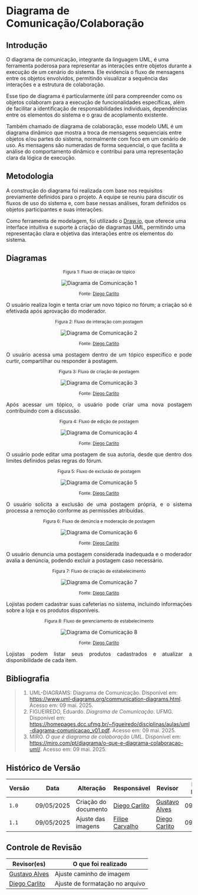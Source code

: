 # Diagrama de Comunicação/Colaboração

## Introdução

O diagrama de comunicação, integrante da linguagem UML, é uma ferramenta poderosa para representar as interações entre objetos durante a execução de um cenário do sistema. Ele evidencia o fluxo de mensagens entre os objetos envolvidos, permitindo visualizar a sequência das interações e a estrutura de colaboração.<br>

Esse tipo de diagrama é particularmente útil para compreender como os objetos colaboram para a execução de funcionalidades específicas, além de facilitar a identificação de responsabilidades individuais, dependências entre os elementos do sistema e o grau de acoplamento existente.<br>

Também chamado de diagrama de colaboração, esse modelo UML é um diagrama dinâmico que mostra a troca de mensagens sequenciais entre objetos e/ou partes do sistema, normalmente com foco em um cenário de uso. As mensagens são numeradas de forma sequencial, o que facilita a análise do comportamento dinâmico e contribui para uma representação clara da lógica de execução.

## Metodologia

A construção do diagrama foi realizada com base nos requisitos previamente definidos para o projeto. A equipe se reuniu para discutir os fluxos de uso do sistema e, com base nessas análises, foram definidos os objetos participantes e suas interações.<br>

Como ferramenta de modelagem, foi utilizado o [Draw.io](https://app.diagrams.net/), que oferece uma interface intuitiva e suporte à criação de diagramas UML, permitindo uma representação clara e objetiva das interações entre os elementos do sistema.

## Diagramas

<p align="center"><sub>Figura 1: Fluxo de criação de tópico</sub></p>

<p align="center">
  <img src="../Modelagem/foco2/Diagrama-de-Comunicacao-1.png" alt="Diagrama de Comunicação 1">
</p>

<p align="center"><sub>Fonte: <a href="https://github.com/DiegoCarlito">Diego Carlito</a></sub></p>

<p align="justify">O usuário realiza login e tenta criar um novo tópico no fórum; a criação só é efetivada após aprovação do moderador.</p>

<p align="center"><sub>Figura 2: Fluxo de interação com postagem</sub></p>

<p align="center">
  <img src="../Modelagem/foco2/Diagrama-de-Comunicacao-2.png" alt="Diagrama de Comunicação 2">
</p>

<p align="center"><sub>Fonte: <a href="https://github.com/DiegoCarlito">Diego Carlito</a></sub></p>

<p align="justify">O usuário acessa uma postagem dentro de um tópico específico e pode curtir, compartilhar ou responder à postagem.</p>

<p align="center"><sub>Figura 3: Fluxo de criação de postagem</sub></p>

<p align="center">
  <img src="../Modelagem/foco2/Diagrama-de-Comunicacao-3.png" alt="Diagrama de Comunicação 3">
</p>

<p align="center"><sub>Fonte: <a href="https://github.com/DiegoCarlito">Diego Carlito</a></sub></p>

<p align="justify">Após acessar um tópico, o usuário pode criar uma nova postagem contribuindo com a discussão.</p>

<p align="center"><sub>Figura 4: Fluxo de edição de postagem</sub></p>

<p align="center">
  <img src="../Modelagem/foco2/Diagrama-de-Comunicacao-4.png" alt="Diagrama de Comunicação 4">
</p>

<p align="center"><sub>Fonte: <a href="https://github.com/DiegoCarlito">Diego Carlito</a></sub></p>

<p align="justify">O usuário pode editar uma postagem de sua autoria, desde que dentro dos limites definidos pelas regras do fórum.</p>

<p align="center"><sub>Figura 5: Fluxo de exclusão de postagem</sub></p>

<p align="center">
  <img src="../Modelagem/foco2/Diagrama-de-Comunicacao-5.png" alt="Diagrama de Comunicação 5">
</p>

<p align="center"><sub>Fonte: <a href="https://github.com/DiegoCarlito">Diego Carlito</a></sub></p>

<p align="justify">O usuário solicita a exclusão de uma postagem própria, e o sistema processa a remoção conforme as permissões atribuídas.</p>

<p align="center"><sub>Figura 6: Fluxo de denúncia e moderação de postagem</sub></p>

<p align="center">
  <img src="../Modelagem/foco2/Diagrama-de-Comunicacao-6.png" alt="Diagrama de Comunicação 6">
</p>

<p align="center"><sub>Fonte: <a href="https://github.com/DiegoCarlito">Diego Carlito</a></sub></p>

<p align="justify">O usuário denuncia uma postagem considerada inadequada e o moderador avalia a denúncia, podendo excluir a postagem caso necessário.</p>

<p align="center"><sub>Figura 7: Fluxo de criação de estabelecimento</sub></p>

<p align="center">
  <img src="../Modelagem/foco2/Diagrama-de-Comunicacao-7.png" alt="Diagrama de Comunicação 7">
</p>

<p align="center"><sub>Fonte: <a href="https://github.com/DiegoCarlito">Diego Carlito</a></sub></p>

<p align="justify">Lojistas podem cadastrar suas cafeterias no sistema, incluindo informações sobre a loja e os produtos disponíveis.</p>

<p align="center"><sub>Figura 8: Fluxo de gerenciamento de estabelecimento</sub></p>

<p align="center">
  <img src="../Modelagem/foco2/Diagrama-de-Comunicacao-8.png" alt="Diagrama de Comunicação 8">
</p>

<p align="center"><sub>Fonte: <a href="https://github.com/DiegoCarlito">Diego Carlito</a></sub></p>

<p align="justify">Lojistas podem listar seus produtos cadastrados e atualizar a disponibilidade de cada item.</p>

## Bibliografia

> 1. UML-DIAGRAMS: Diagrama de Comunicação. Disponível em: https://www.uml-diagrams.org/communication-diagrams.html. Acesso em: 09 mai. 2025.
> 2. FIGUEIREDO, Eduardo. *Diagrama de Comunicação*. UFMG. Disponível em: https://homepages.dcc.ufmg.br/~figueiredo/disciplinas/aulas/uml-diagrama-comunicacao_v01.pdf. Acesso em: 09 mai. 2025.
> 3. MIRO. *O que é diagrama de colaboração UML*. Disponível em: https://miro.com/pt/diagrama/o-que-e-diagrama-colaboracao-uml/. Acesso em: 09 mai. 2025.

## Histórico de Versão

| Versão | Data       | Alteração            | Responsável                                   | Revisor | Data da Revisão |
| ------ | ---------- | -------------------- | --------------------------------------------- | ------- | --------------- |
| `1.0`  | 09/05/2025 | Criação do documento | [Diego Carlito](https://github.com/DiegoCarlito) | [Gustavo Alves](https://github.com/gustaallves)       | 09/05/2025               |
| `1.1`  | 09/05/2025 | Ajuste das imagens | [Filipe Carvalho](https://github.com/filipe-002) | [Diego Carlito](https://github.com/DiegoCarlito)       | 09/05/2025               |

## Controle de Revisão

| Revisor(es) | O que foi realizado |
| ----------- | ------------------- |
| [Gustavo Alves](https://github.com/gustaallves)         | Ajuste caminho de imagem                   |
| [Diego Carlito](https://github.com/DiegoCarlito)         | Ajuste de formatação no arquivo                   |